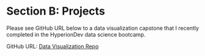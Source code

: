 # Section B: Projects

Please see GitHub URL below to a data visualization capstone that I recently completed in the HyperionDev data science bootcamp.

GitHub URL: [Data Visualization Repo](https://github.com/Nisha-Govender/data-visualization.git) 